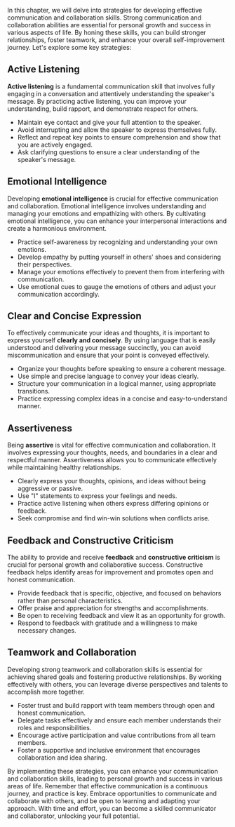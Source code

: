 
In this chapter, we will delve into strategies for developing effective communication and collaboration skills. Strong communication and collaboration abilities are essential for personal growth and success in various aspects of life. By honing these skills, you can build stronger relationships, foster teamwork, and enhance your overall self-improvement journey. Let's explore some key strategies:

Active Listening
----------------

**Active listening** is a fundamental communication skill that involves fully engaging in a conversation and attentively understanding the speaker's message. By practicing active listening, you can improve your understanding, build rapport, and demonstrate respect for others.

* Maintain eye contact and give your full attention to the speaker.
* Avoid interrupting and allow the speaker to express themselves fully.
* Reflect and repeat key points to ensure comprehension and show that you are actively engaged.
* Ask clarifying questions to ensure a clear understanding of the speaker's message.

Emotional Intelligence
----------------------

Developing **emotional intelligence** is crucial for effective communication and collaboration. Emotional intelligence involves understanding and managing your emotions and empathizing with others. By cultivating emotional intelligence, you can enhance your interpersonal interactions and create a harmonious environment.

* Practice self-awareness by recognizing and understanding your own emotions.
* Develop empathy by putting yourself in others' shoes and considering their perspectives.
* Manage your emotions effectively to prevent them from interfering with communication.
* Use emotional cues to gauge the emotions of others and adjust your communication accordingly.

Clear and Concise Expression
----------------------------

To effectively communicate your ideas and thoughts, it is important to express yourself **clearly and concisely**. By using language that is easily understood and delivering your message succinctly, you can avoid miscommunication and ensure that your point is conveyed effectively.

* Organize your thoughts before speaking to ensure a coherent message.
* Use simple and precise language to convey your ideas clearly.
* Structure your communication in a logical manner, using appropriate transitions.
* Practice expressing complex ideas in a concise and easy-to-understand manner.

Assertiveness
-------------

Being **assertive** is vital for effective communication and collaboration. It involves expressing your thoughts, needs, and boundaries in a clear and respectful manner. Assertiveness allows you to communicate effectively while maintaining healthy relationships.

* Clearly express your thoughts, opinions, and ideas without being aggressive or passive.
* Use "I" statements to express your feelings and needs.
* Practice active listening when others express differing opinions or feedback.
* Seek compromise and find win-win solutions when conflicts arise.

Feedback and Constructive Criticism
-----------------------------------

The ability to provide and receive **feedback** and **constructive criticism** is crucial for personal growth and collaborative success. Constructive feedback helps identify areas for improvement and promotes open and honest communication.

* Provide feedback that is specific, objective, and focused on behaviors rather than personal characteristics.
* Offer praise and appreciation for strengths and accomplishments.
* Be open to receiving feedback and view it as an opportunity for growth.
* Respond to feedback with gratitude and a willingness to make necessary changes.

Teamwork and Collaboration
--------------------------

Developing strong teamwork and collaboration skills is essential for achieving shared goals and fostering productive relationships. By working effectively with others, you can leverage diverse perspectives and talents to accomplish more together.

* Foster trust and build rapport with team members through open and honest communication.
* Delegate tasks effectively and ensure each member understands their roles and responsibilities.
* Encourage active participation and value contributions from all team members.
* Foster a supportive and inclusive environment that encourages collaboration and idea sharing.

By implementing these strategies, you can enhance your communication and collaboration skills, leading to personal growth and success in various areas of life. Remember that effective communication is a continuous journey, and practice is key. Embrace opportunities to communicate and collaborate with others, and be open to learning and adapting your approach. With time and effort, you can become a skilled communicator and collaborator, unlocking your full potential.
